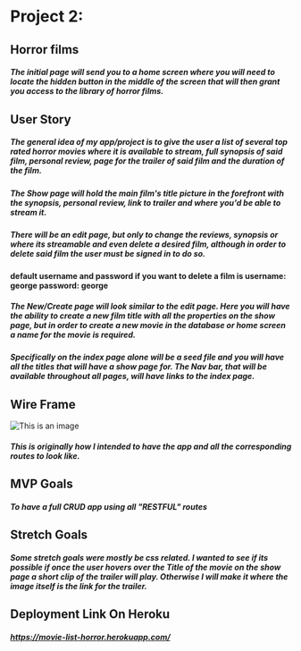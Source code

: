 # Project 2:
## Horror films

##### The initial page will send you to a home screen where you will need to locate the hidden button in the middle of the screen that will then grant you access to the library of horror films.
#####

## User Story
##### The general idea of my app/project is to give the user a list of several top rated horror movies where it is available to stream, full synopsis of said film, personal review, page for the trailer of said film and the duration of the film.
##### The Show page will hold the main film's title picture in the forefront with the synopsis, personal review, link to trailer and where you'd be able to stream it.
##### There will be an edit page, but only to change the reviews, synopsis or where its streamable and even delete a desired film, although in order to delete said film the user must be signed in to do so.
#### default username and password if you want to delete a film  is username: george password: george
##### The New/Create page will look similar to the edit page. Here you will have the ability to create a new film title with all the properties on the show page, but in order to create a new movie in the database or home screen a name for the movie is required.
##### Specifically on the index page alone will be a seed file and you will have all the titles that will have a show page for. The Nav bar, that will be available throughout all pages, will have links to the index page.


## Wire Frame
![This is an image](https://media.git.generalassemb.ly/user/39136/files/48ea4a80-7210-11ec-8d38-6dcd44c5c39d)
##### This is originally how I intended to have the app and all the corresponding routes to look like.

## MVP Goals
##### To have a full CRUD app using all "RESTFUL" routes


## Stretch Goals
##### Some stretch goals were mostly be css related. I wanted to see if its possible if once the user hovers over the Title of the movie on the show page a short clip of the trailer will play. Otherwise I will make it where the image itself is the link for the trailer.

## Deployment Link On Heroku

##### https://movie-list-horror.herokuapp.com/

